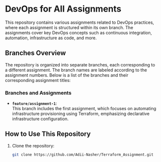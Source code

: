 # DevOps for All Assignments

This repository contains various assignments related to DevOps practices, where each assignment is structured within its own branch. The assignments cover key DevOps concepts such as continuous integration, automation, infrastructure as code, and more.

## Branches Overview

The repository is organized into separate branches, each corresponding to a different assignment. The branch names are labeled according to the assignment numbers. Below is a list of the branches and their corresponding assignment titles:

### Branches and Assignments

- **`feature/assignment-1`**:  
  This branch includes the first assignment, which focuses on automating infrastructure provisioning using Terraform, emphasizing declarative infrastructure configuration.


## How to Use This Repository

1. Clone the repository:
   ```bash
   git clone https://github.com/Adii-Nasher/Terraform_Assignment.git
